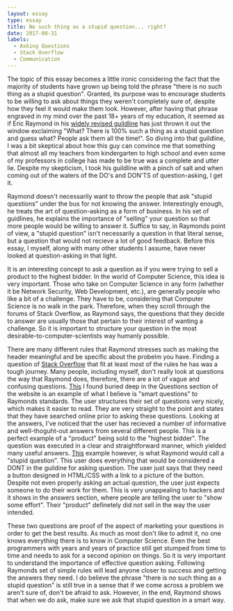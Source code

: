 ```yaml
---
layout: essay
type: essay
title: No such thing as a stupid question... right?
date: 2017-08-31
labels:
  - Asking Questions
  - Stack Overflow
  - Communication
---
```


  The topic of this essay becomes a little ironic considering the fact that the majority of students have grown up being told the phrase "there is no such thing as a stupid question". Granted, its purpose was to encourage students to be willing to ask about things they weren't completely sure of, despite how they feel it would make them look. However, after having that phrase engraved in my mind over the past 18+ years of my education, it seemed as if Eric Raymond in his <a href ="http://www.catb.org/esr/faqs/smart-questions.html">widely revised guildline</a> has just thrown it out the window exclaiming "What? There is 100% such a thing as a stupid question and guess what? People ask them all the time!". So diving into that guildline, I was a bit skeptical about how this guy can convince me that something that almost all my teachers from kindergarten to high school and even some of my professors in college has made to be true was a complete and utter lie. Despite my skepticism, I took his guildline with a pinch of salt and when coming out of the waters of the DO's and DON'TS of question-asking, I get it. 
  
  Raymond doesn't necessarily want to throw the people that ask "stupid questions" under the bus for not knowing the answer. Interestingly enough, he treats the art of question-asking as a form of business. In his set of guidlines, he explains the importance of "selling" your question so that more people would be willing to answer it. Suffice to say, in Raymonds point of view, a "stupid question" isn't necessarily a question in that literal sense, but a question that would not recieve a lot of good feedback. Before this essay, I myself, along with many other students I assume, have never looked at question-asking in that light. 
  
   It is an interesting concept to ask a question as if you were trying to sell a product to the highest bidder. In the world of Computer Science, this idea is very important. Those who take on Computer Science in any form (whether it be Network Security, Web Development, etc.), are generally people who like a bit of a challenge. They have to be, considering that Computer Science is no walk in the park. Therefore, when they scroll through the forums of Stack Overflow, as Raymond says, the questions that they decide to answer are usually those that pertain to their interest of wanting a challenge. So it is important to structure your question in the most desirable-to-computer-scientists way humanly possible. 
   
   There are many different rules that Raymond stresses such as making the header meaningful and be specific about the probelm you have. Finding a question of <a href="https://stackoverflow.com/questions"> Stack Overflow</a> that fit at least most of the rules he has was a tough journey. Many people, including myself, don't really look at questions the way that Raymond does, therefore, there are a lot of vague and confusing questions. <a href ="https://stackoverflow.com/questions/7229226/should-i-avoid-the-use-of-setpreferredmaximumminimumsize-methods-in-java-swi">This</a> I found buried deep in the Questions section of the website is an example of what I believe is "smart questions" to Raymonds standards. The user structures their set of questions very nicely, which makes it easier to read. They are very straight to the point and states that they have searched online prior to asking these questions. Looking at the answers, I've noticed that the user has recieved a number of informative and well-thoguht-out answers from several different people. This is a perfect example of a "product" being sold to the "highest bidder". The question was executed in a clear and straightforward manner, which yielded many useful answers. <a href ="https://stackoverflow.com/questions/40464057/i-want-that-below-image-buttons-design-in-html-and-css">This</a> example however, is what Raymond would call a "stupid question". This user does everything that would be considered a DONT in the guildine for asking question. The user just says that they need a button designed in HTML/CSS with a link to a picture of the button. Despite not even properly asking an actual question, the user just expects someone to do their work for them. This is very unappealing to hackers and it shows in the answers section, where people are telling the user to "show some effort". Their "product" definetely did not sell in the way the user intended.
   
   These two questions are proof of the aspect of marketing your questions in order to get the best results. As much as most don't like to admit it, no one knows everything there is to know in Computer Science. Even the best programmers with years and years of practice still get stumped from time to time and needs to ask for a second opinion on things. So it is very important to understand the importance of effective question asking. Following Raymonds set of simple rules will lead anyone closer to success and getting the answers they need. I do believe the phrase "there is no such thing as a stupid question" is still true in a sense that if we come across a problem we aren't sure of, don't be afraid to ask. However, in the end, Raymond shows that when we do ask, make sure we ask that stupid question in a smart way.
